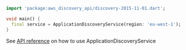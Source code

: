 ```dart
import 'package:aws_discovery_api/discovery-2015-11-01.dart';

void main() {
  final service = ApplicationDiscoveryService(region: 'eu-west-1');
}
```

See [API reference](https://pub.dev/documentation/aws_discovery_api/latest/discovery-2015-11-01/ApplicationDiscoveryService-class.html) on how to use ApplicationDiscoveryService
